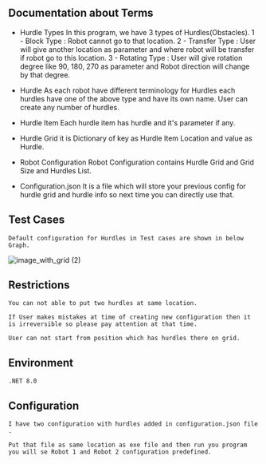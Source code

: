## Documentation about Terms

- Hurdle Types 
    In this program, we have 3 types of Hurdles(Obstacles).
    1 - Block Type : Robot cannot go to that location.
    2 - Transfer Type : User will give another location as parameter and where robot will be transfer if robot go to this location.
    3 - Rotating Type : User will give rotation degree like 90, 180, 270 as parameter and Robot direction will change by that degree.

- Hurdle 
    As each robot have different terminology for Hurdles each hurdles have one of the above type and have its own name.
    User can create any number of hurdles.

- Hurdle Item
    Each hurdle item has hurdle and it's parameter if any.

- Hurdle Grid
    it is Dictionary of key as Hurdle Item Location and value as Hurdle.

- Robot Configuration
    Robot Configuration contains Hurdle Grid and Grid Size and Hurdles List.
  
- Configuration.json
    It is a file which will store your previous config for hurdle grid and hurdle info so next time you can directly use that.

## Test Cases
    Default configuration for Hurdles in Test cases are shown in below Graph.

![image_with_grid (2)](https://github.com/user-attachments/assets/2500298e-af5d-45c2-9ce2-b4fc6e10dd87)


## Restrictions
    You can not able to put two hurdles at same location.
    
    If User makes mistakes at time of creating new configuration then it is irreversible so please pay attention at that time.
    
    User can not start from position which has hurdles there on grid.


## Environment 
    .NET 8.0

## Configuration
    I have two configuration with hurdles added in configuration.json file .
    
    Put that file as same location as exe file and then run you program you will se Robot 1 and Robot 2 configuration predefined.
    

